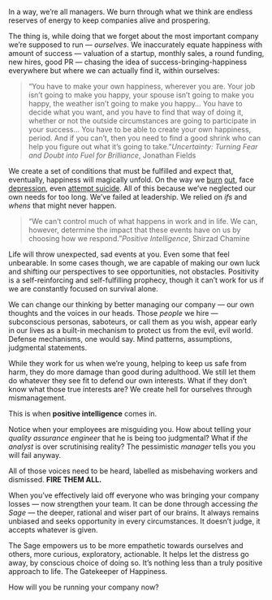 

In a way, we’re all managers. We burn through what we think are endless reserves of energy to keep companies
alive and prospering.

The thing is, while doing that we forget about the most important company we’re supposed to run —
*ourselves*. We inaccurately equate happiness with amount of success — valuation of a startup, monthly
sales, a round funding, new hires, good PR — chasing the idea of success-bringing-happiness everywhere but
where we can actually find it, within ourselves: 

> “You have to make your own
> happiness, wherever you are. Your job isn’t going to make you happy, your spouse isn’t going to make you
> happy, the weather isn’t going to make you happy… You have to decide what you want, and you have to find
> that way of doing it, whether or not the outside circumstances are going to participate in your success… You
> have to be able to create your own happiness, period. And if you can’t, then you need to find a good shrink
> who can help you figure out what it’s going to take.”*Uncertainty: Turning Fear and Doubt into Fuel for
> Brilliance*, Jonathan Fields

We create a set of conditions that must be fulfilled and expect that, eventually, happiness will magically
unfold. On the way we [burn](http://andrewdumont.me/avoiding-burnout)
[out](http://alistapart.com/article/burnout), face
[depression](http://sd.jtimothyking.com/2009/04/17/depression-and-the-software-developer/), even [attempt
suicide](http://www.nytimes.com/2013/01/13/technology/aaron-swartz-internet-activist-dies-at-26.html). All of
this because we’ve neglected our own needs for too long. We’ve failed at leadership. We relied on *ifs*
and *whens* that might never happen.

> “We can’t control much of what happens
> in work and in life. We can, however, determine the impact that these events have on us by choosing how we
> respond.”*Positive Intelligence*, Shirzad Chamine

Life will throw unexpected, sad events at you. Even some that feel unbearable. In some cases though, we are
capable of making our own luck and shifting our perspectives to see opportunities, not obstacles. Positivity
is a self-reinforcing and self-fulfilling prophecy, though it can’t work for us if we are constantly focused
on survival alone. 

We can change our thinking by better managing our company — our own thoughts and the voices in our heads.
Those *people* we hire — subconscious personas, saboteurs, or call them as you wish, appear early in our
lives as a built-in mechanism to protect us from the evil, evil world. Defense mechanisms, one would say. Mind
patterns, assumptions, judgmental statements. 

While they work for us when we’re young, helping to keep us safe from harm, they do more damage than good
during adulthood. We still let them do whatever they see fit to defend our own interests. What if they don’t
know what those true interests are? We create hell for ourselves through mismanagement. 

This is when __positive intelligence__ comes in.

Notice when your employees are misguiding you. How about telling your *quality assurance engineer* that he is
being too judgmental? What if *the analyst* is over scrutinising reality? The pessimistic *manager* tells you
you will fail anyway. 

All of those voices need to be heard, labelled as misbehaving workers and dismissed. __FIRE THEM ALL.__

When you’ve effectively laid off everyone who was bringing your company losses — now strengthen your team.
It can be done through accessing *the Sage* — the deeper, rational and wiser part of our brains. It always
remains unbiased and seeks opportunity in every circumstances. It doesn’t judge, it accepts whatever is
given. 

The Sage empowers us to be more empathetic towards ourselves and others, more curious, exploratory,
actionable. It helps let the distress go away, by conscious choice of doing so. It’s nothing less than a
truly positive approach to life. The Gatekeeper of Happiness.

How will you be running your company now?